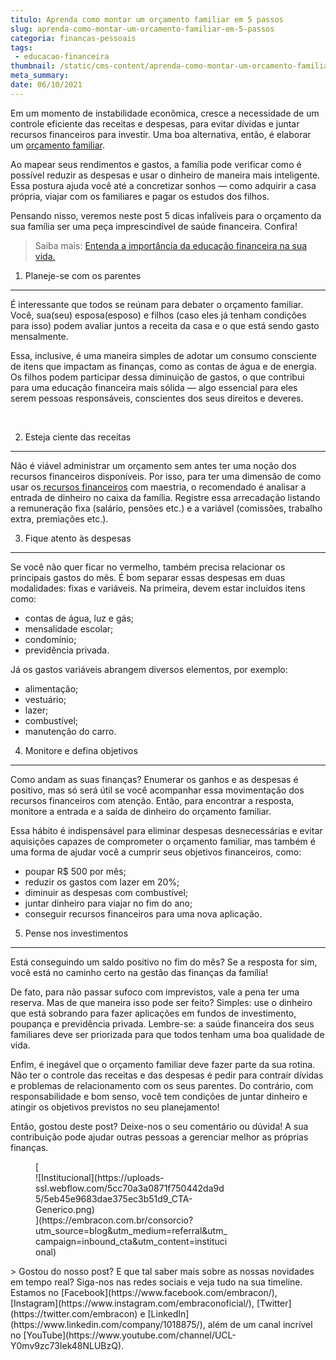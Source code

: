 ```yaml
---
titulo: Aprenda como montar um orçamento familiar em 5 passos
slug: aprenda-como-montar-um-orcamento-familiar-em-5-passos
categoria: financas-pessoais
tags:
 - educacao-financeira
thumbnail: /static/cms-content/aprenda-como-montar-um-orcamento-familiar-em-5-passos.jpg
meta_summary: 
date: 06/10/2021
---
```

Em um momento de instabilidade econômica, cresce a necessidade de um controle eficiente das receitas e despesas, para evitar dívidas e juntar recursos financeiros para investir. Uma boa alternativa, então, é elaborar um [orçamento familiar](https://www.embracon.com.br/blog/bebe-chegando-prepare-o-orcamento-familiar).

Ao mapear seus rendimentos e gastos, a família pode verificar como é possível reduzir as despesas e usar o dinheiro de maneira mais inteligente. Essa postura ajuda você até a concretizar sonhos — como adquirir a casa própria, viajar com os familiares e pagar os estudos dos filhos.

Pensando nisso, veremos neste post 5 dicas infalíveis para o orçamento da sua família ser uma peça imprescindível de saúde financeira. Confira!

> Saiba mais: [Entenda a importância da educação financeira na sua vida.](https://www.embracon.com.br/blog/entenda-a-importancia-da-educacao-financeira-na-sua-vida)

1. Planeje-se com os parentes
-----------------------------

É interessante que todos se reúnam para debater o orçamento familiar. Você, sua(seu) esposa(esposo) e filhos (caso eles já tenham condições para isso) podem avaliar juntos a receita da casa e o que está sendo gasto mensalmente.

Essa, inclusive, é uma maneira simples de adotar um consumo consciente de itens que impactam as finanças, como as contas de água e de energia. Os filhos podem participar dessa diminuição de gastos, o que contribui para uma educação financeira mais sólida — algo essencial para eles serem pessoas responsáveis, conscientes dos seus direitos e deveres.

‍

2. Esteja ciente das receitas
-----------------------------

Não é viável administrar um orçamento sem antes ter uma noção dos recursos financeiros disponíveis. Por isso, para ter uma dimensão de como usar os[ recursos financeiros](https://www.embracon.com.br/blog/entenda-como-comecar-a-investir-mesmo-com-pouco-dinheiro) com maestria, o recomendado é analisar a entrada de dinheiro no caixa da família. Registre essa arrecadação listando a remuneração fixa (salário, pensões etc.) e a variável (comissões, trabalho extra, premiações etc.).

3. Fique atento às despesas
---------------------------

Se você não quer ficar no vermelho, também precisa relacionar os principais gastos do mês. É bom separar essas despesas em duas modalidades: fixas e variáveis. Na primeira, devem estar incluídos itens como:

- contas de água, luz e gás;
- mensalidade escolar;
- condomínio;
- previdência privada.

Já os gastos variáveis abrangem diversos elementos, por exemplo:

- alimentação;
- vestuário;
- lazer;
- combustível;
- manutenção do carro.

4. Monitore e defina objetivos
------------------------------

Como andam as suas finanças? Enumerar os ganhos e as despesas é positivo, mas só será útil se você acompanhar essa movimentação dos recursos financeiros com atenção. Então, para encontrar a resposta, monitore a entrada e a saída de dinheiro do orçamento familiar.

Essa hábito é indispensável para eliminar despesas desnecessárias e evitar aquisições capazes de comprometer o orçamento familiar, mas também é uma forma de ajudar você a cumprir seus objetivos financeiros, como:

- poupar R$ 500 por mês;
- reduzir os gastos com lazer em 20%;
- diminuir as despesas com combustível;
- juntar dinheiro para viajar no fim do ano;
- conseguir recursos financeiros para uma nova aplicação.

5. Pense nos investimentos
--------------------------

Está conseguindo um saldo positivo no fim do mês? Se a resposta for sim, você está no caminho certo na gestão das finanças da família!

De fato, para não passar sufoco com imprevistos, vale a pena ter uma reserva. Mas de que maneira isso pode ser feito? Simples: use o dinheiro que está sobrando para fazer aplicações em fundos de investimento, poupança e previdência privada. Lembre-se: a saúde financeira dos seus familiares deve ser priorizada para que todos tenham uma boa qualidade de vida.

Enfim, é inegável que o orçamento familiar deve fazer parte da sua rotina. Não ter o controle das receitas e das despesas é pedir para contrair dívidas e problemas de relacionamento com os seus parentes. Do contrário, com responsabilidade e bom senso, você tem condições de juntar dinheiro e atingir os objetivos previstos no seu planejamento!

Então, gostou deste post? Deixe-nos o seu comentário ou dúvida! A sua contribuição pode ajudar outras pessoas a gerenciar melhor as próprias finanças.

<figure class="w-richtext-figure-type-image w-richtext-align-center" style="max-width:310px">[<div>![Institucional](https://uploads-ssl.webflow.com/5cc70a3a0871f750442da9d5/5eb45e9683dae375ec3b51d9_CTA-Generico.png)</div>](https://embracon.com.br/consorcio?utm_source=blog&utm_medium=referral&utm_campaign=inbound_cta&utm_content=institucional)</figure>> Gostou do nosso post? E que tal saber mais sobre as nossas novidades em tempo real? Siga-nos nas redes sociais e veja tudo na sua timeline. Estamos no [Facebook](https://www.facebook.com/embracon/), [Instagram](https://www.instagram.com/embraconoficial/), [Twitter](https://twitter.com/embracon) e [LinkedIn](https://www.linkedin.com/company/1018875/), além de um canal incrível no [YouTube](https://www.youtube.com/channel/UCL-Y0mv9zc73Iek48NLUBzQ).
